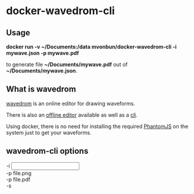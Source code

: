 # docker-wavedrom-cli 
## Usage
**docker run -v ~/Documents:/data mvonbun/docker-wavedrom-cli -i mywave.json -p mywave.pdf**

to generate file **~/Documents/mywave.pdf** out of **~/Documents/mywave.json**.

## What is wavedrom

[wavedrom](http://wavedrom.com/) is an online editor for drawing
waveforms.

There is also an
[offline editor](https://github.com/wavedrom/wavedrom.github.io/releases)
available as well as a [cli](https://github.com/wavedrom/cli).

Using docker, there is no need for installing the required
[PhantomJS](http://phantomjs.org/) on the system just to get your
waveforms.

## wavedrom-cli options
-i <input wavedrom source filename>  
-p file.png <output PNG image file name>  
-p file.pdf <output PDF file name>  
-s <output SVG image file name>  








